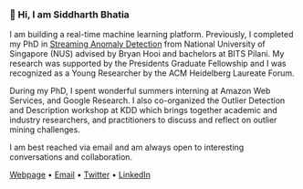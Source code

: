 ### 👋 Hi, I am Siddharth Bhatia

I am building a real-time machine learning platform. Previously, I completed my PhD in [Streaming Anomaly Detection](https://arxiv.org/pdf/2301.13199.pdf) from National University of Singapore (NUS) advised by Bryan Hooi and bachelors at BITS Pilani. My research was supported by the Presidents Graduate Fellowship and I was recognized as a Young Researcher by the ACM Heidelberg Laureate Forum.

During my PhD, I spent wonderful summers interning at Amazon Web Services, and Google Research. I also co-organized the Outlier Detection and Description workshop at KDD which brings together academic and industry researchers, and practitioners to discuss and reflect on outlier mining challenges.

I am best reached via email and am always open to interesting conversations and collaboration.

[Webpage](https://www.comp.nus.edu.sg/~sbhatia/) • [Email](mailto:siddharth@turboml.com) • [Twitter](https://twitter.com/siddharthb_) • [LinkedIn](https://www.linkedin.com/in/siddharthbhatia-nus/)
